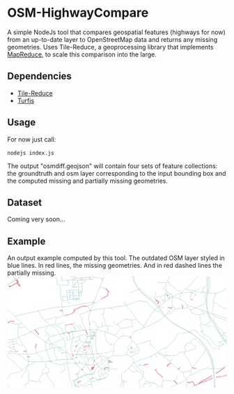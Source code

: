 # OSM-HighwayCompare

A simple NodeJs tool that compares geospatial features (highways for now) from an up-to-date layer to OpenStreetMap data
and returns any missing geometries. Uses Tile-Reduce, a geoprocessing library that implements
[MapReduce](https://en.wikipedia.org/wiki/MapReduce), to scale this comparison into the large.

## Dependencies
* [Tile-Reduce](https://github.com/mapbox/tile-reduce)
* [Turfjs](https://github.com/Turfjs/turf)

## Usage

For now just call:

```
nodejs index.js
```

The output "osmdiff.geojson" will contain four sets of feature collections: the groundtruth and osm layer corresponding
 to the input bounding box and the computed missing and partially missing geometries.

## Dataset

Coming very soon...

## Example

An output example computed by this tool. The outdated OSM layer styled in blue lines. In red lines,
the missing geometries. And in red dashed lines the partially missing.
![](images/osm-compare-example.png)